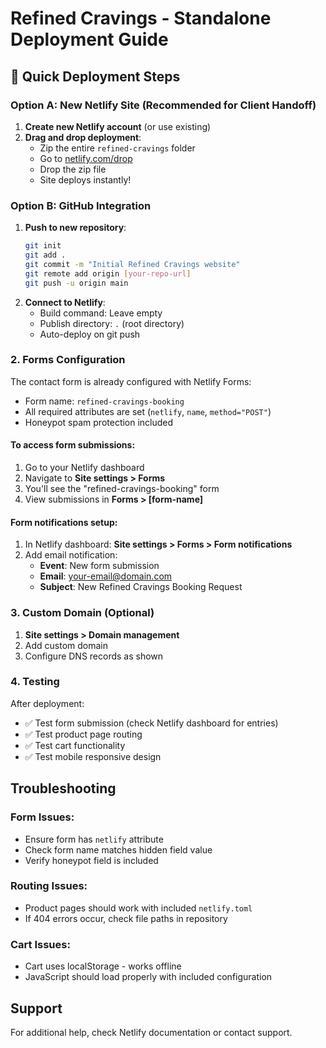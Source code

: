 # Refined Cravings - Standalone Deployment Guide

## 🚀 Quick Deployment Steps

### Option A: New Netlify Site (Recommended for Client Handoff)
1. **Create new Netlify account** (or use existing)
2. **Drag and drop deployment**:
   - Zip the entire `refined-cravings` folder
   - Go to [netlify.com/drop](https://netlify.com/drop)
   - Drop the zip file
   - Site deploys instantly!

### Option B: GitHub Integration
1. **Push to new repository**:
   ```bash
   git init
   git add .
   git commit -m "Initial Refined Cravings website"
   git remote add origin [your-repo-url]
   git push -u origin main
   ```
2. **Connect to Netlify**:
   - Build command: Leave empty
   - Publish directory: `.` (root directory)
   - Auto-deploy on git push

### 2. Forms Configuration
The contact form is already configured with Netlify Forms:
- Form name: `refined-cravings-booking`
- All required attributes are set (`netlify`, `name`, `method="POST"`)
- Honeypot spam protection included

#### To access form submissions:
1. Go to your Netlify dashboard
2. Navigate to **Site settings > Forms**
3. You'll see the "refined-cravings-booking" form
4. View submissions in **Forms > [form-name]**

#### Form notifications setup:
1. In Netlify dashboard: **Site settings > Forms > Form notifications**
2. Add email notification:
   - **Event**: New form submission
   - **Email**: your-email@domain.com
   - **Subject**: New Refined Cravings Booking Request

### 3. Custom Domain (Optional)
1. **Site settings > Domain management**
2. Add custom domain
3. Configure DNS records as shown

### 4. Testing
After deployment:
- ✅ Test form submission (check Netlify dashboard for entries)
- ✅ Test product page routing 
- ✅ Test cart functionality
- ✅ Test mobile responsive design

## Troubleshooting

### Form Issues:
- Ensure form has `netlify` attribute
- Check form name matches hidden field value
- Verify honeypot field is included

### Routing Issues:
- Product pages should work with included `netlify.toml`
- If 404 errors occur, check file paths in repository

### Cart Issues:
- Cart uses localStorage - works offline
- JavaScript should load properly with included configuration

## Support
For additional help, check Netlify documentation or contact support.